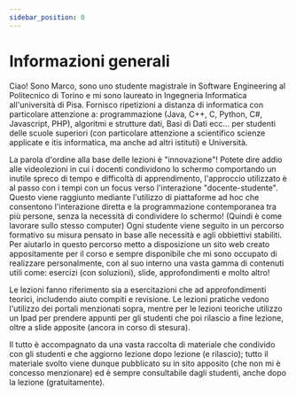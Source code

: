 ```yaml
---
sidebar_position: 0
---
```


# Informazioni generali

 Ciao! Sono Marco, sono uno studente magistrale in Software Engineering al Politecnico di Torino e mi sono laureato in Ingegneria Informatica all'università di Pisa. Fornisco ripetizioni a distanza di informatica con particolare attenzione a: programmazione (Java, C++, C, Python, C#, Javascript, PHP), algoritmi e strutture dati, Basi di Dati ecc... per studenti delle scuole superiori (con particolare attenzione a scientifico scienze applicate e itis informatica, ma anche ad altri istituti) e Università.  
 
La parola d'ordine alla base delle lezioni è "innovazione"! 
Potete dire addio alle videolezioni in cui i docenti condividono lo schermo comportando un inutile spreco di tempo e difficoltà di apprendimento, l'approccio utilizzato è al passo con i tempi con un focus verso l'interazione "docente-studente". Questo viene raggiunto mediante l'utilizzo di piattaforme ad hoc che consentono l'interazione diretta e la programmazione contemporanea tra più persone, senza la necessità di condividere lo schermo! (Quindi è come lavorare sullo stesso computer) Ogni studente viene seguito in un percorso formativo su misura pensato in base alle necessità e agli obbiettivi stabiliti. Per aiutarlo in questo percorso metto a disposizione un sito web creato appositamente per il corso e sempre disponibile che mi sono occupato di realizzare personalmente, con al suo interno una vasta gamma di contenuti utili come: esercizi (con soluzioni), slide, approfondimenti e molto altro! 

Le lezioni fanno riferimento sia a esercitazioni che ad approfondimenti teorici, includendo aiuto compiti e revisione. Le lezioni pratiche vedono l'utilizzo dei portali menzionati sopra, mentre per le lezioni teoriche utilizzo un Ipad per prendere appunti per gli studenti che poi rilascio a fine lezione, oltre a slide apposite (ancora in corso di stesura). 

 Il tutto è accompagnato da una vasta raccolta di materiale che condivido con gli studenti e che aggiorno lezione dopo lezione (e rilascio); tutto il materiale svolto viene dunque pubblicato su in sito apposito (che non mi è concesso menzionare) ed è sempre consultabile dagli studenti, anche dopo la lezione (gratuitamente).